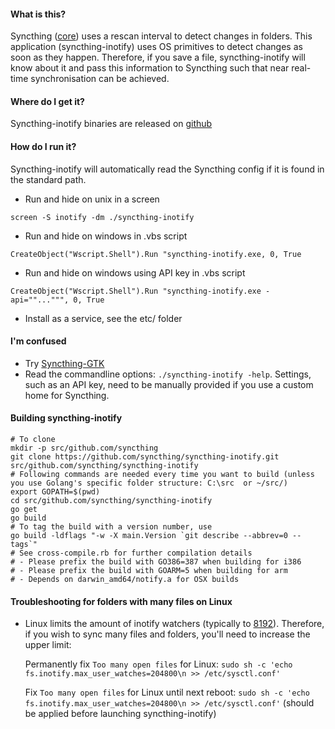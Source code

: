 #### What is this?
Syncthing ([core](https://github.com/syncthing/syncthing)) uses a rescan interval to detect changes in folders. This application (syncthing-inotify) uses OS primitives to detect changes as soon as they happen. Therefore, if you save a file, syncthing-inotify will know about it and pass this information to Syncthing such that near real-time synchronisation can be achieved.

#### Where do I get it?
Syncthing-inotify binaries are released on [github](https://github.com/syncthing/syncthing-inotify/releases/latest)

#### How do I run it?
Syncthing-inotify will automatically read the Syncthing config if it is found in the standard path.
  * Run and hide on unix in a screen
```
screen -S inotify -dm ./syncthing-inotify
```
  * Run and hide on windows in .vbs script
```
CreateObject("Wscript.Shell").Run "syncthing-inotify.exe, 0, True
```
  * Run and hide on windows using API key in .vbs script
```
CreateObject("Wscript.Shell").Run "syncthing-inotify.exe -api=""...""", 0, True
```
  * Install as a service, see the etc/ folder

#### I'm confused
  * Try [Syncthing-GTK](https://github.com/syncthing/syncthing-gtk)
  * Read the commandline options: ```./syncthing-inotify -help```. Settings, such as an API key, need to be manually provided if you use a custom home for Syncthing.

#### Building syncthing-inotify
```
# To clone
mkdir -p src/github.com/syncthing
git clone https://github.com/syncthing/syncthing-inotify.git src/github.com/syncthing/syncthing-inotify
# Following commands are needed every time you want to build (unless you use Golang's specific folder structure: C:\src  or ~/src/)
export GOPATH=$(pwd)
cd src/github.com/syncthing/syncthing-inotify
go get
go build
# To tag the build with a version number, use
go build -ldflags "-w -X main.Version `git describe --abbrev=0 --tags`"
# See cross-compile.rb for further compilation details
# - Please prefix the build with GO386=387 when building for i386
# - Please prefix the build with GOARM=5 when building for arm
# - Depends on darwin_amd64/notify.a for OSX builds
```


#### Troubleshooting for folders with many files on Linux
* Linux limits the amount of inotify watchers (typically to [8192](http://stackoverflow.com/a/20355253)). Therefore, if you wish to sync many files and folders, you'll need to increase the upper limit:

  Permanently fix `Too many open files` for Linux: ```sudo sh -c 'echo fs.inotify.max_user_watches=204800\n >> /etc/sysctl.conf'```

  Fix `Too many open files` for Linux until next reboot: ```sudo sh -c 'echo fs.inotify.max_user_watches=204800\n >> /etc/sysctl.conf'``` (should be applied before launching syncthing-inotify)
